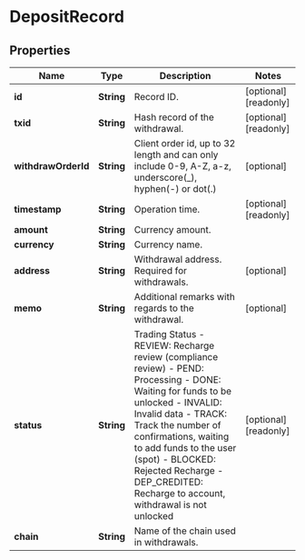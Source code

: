 
# DepositRecord

## Properties

Name | Type | Description | Notes
------------ | ------------- | ------------- | -------------
**id** | **String** | Record ID. |  [optional] [readonly]
**txid** | **String** | Hash record of the withdrawal. |  [optional] [readonly]
**withdrawOrderId** | **String** | Client order id, up to 32 length and can only include 0-9, A-Z, a-z, underscore(_), hyphen(-) or dot(.)  |  [optional]
**timestamp** | **String** | Operation time. |  [optional] [readonly]
**amount** | **String** | Currency amount. | 
**currency** | **String** | Currency name. | 
**address** | **String** | Withdrawal address. Required for withdrawals. |  [optional]
**memo** | **String** | Additional remarks with regards to the withdrawal. |  [optional]
**status** | **String** | Trading Status  - REVIEW: Recharge review (compliance review) - PEND: Processing - DONE: Waiting for funds to be unlocked - INVALID: Invalid data - TRACK: Track the number of confirmations, waiting to add funds to the user (spot) - BLOCKED: Rejected Recharge - DEP_CREDITED: Recharge to account, withdrawal is not unlocked |  [optional] [readonly]
**chain** | **String** | Name of the chain used in withdrawals. | 

